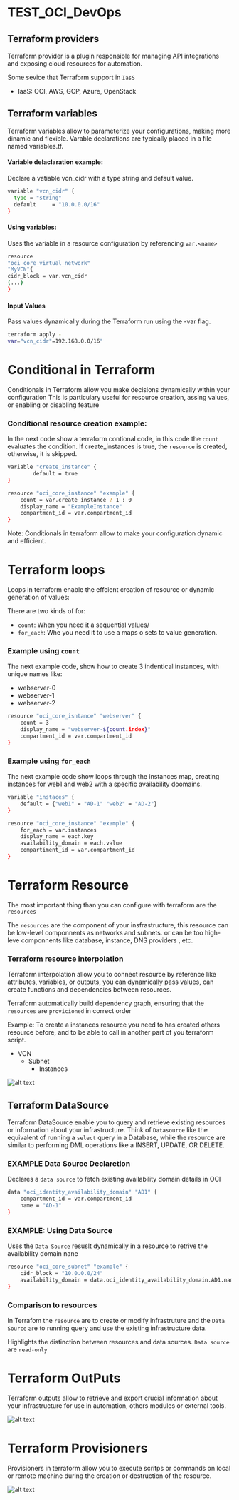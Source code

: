 # TEST_OCI_DevOps

## Terraform providers
Terraform provider is a plugin responsible for managing API integrations and exposing cloud resources for automation.

Some sevice that Terraform support in ``IasS``

- IaaS: OCI, AWS, GCP, Azure, OpenStack 



## Terraform variables

Terraform variables allow to parameterize your configurations, making more dinamic and flexible. 
Varable declarations are typically placed in a file named variables.tf.

#### Variable delaclaration example:
Declare a vatiable vcn_cidr with a type string and default value.
```sh
variable "vcn_cidr" {
  type = "string"
  default     = "10.0.0.0/16"
}
```

#### Using variables:

Uses the variable in a resource configuration by referencing `var.<name>`
```sh
resource
"oci_core_virtual_network"
"MyVCN"{
cidr_block = var.vcn_cidr
(...)
}
```

#### Input Values
Pass values dynamically during the Terraform run using the -var flag.
```sh
terraform apply - 
var="vcn_cidr"=192.168.0.0/16"
```

# Conditional in Terraform
Conditionals in Terraform allow you make decisions dynamically within your configuration
This is particulary useful for resource creation, assing values, or enabling or disabling feature

### Conditional resource creation example:
In the next code show a terraform contional code, in this code the ``count`` evaluates the condition. If create_instances is true, the ``resource`` is created, otherwise, it is skipped.

```sh
variable "create_instance" {
        default = true
}

resource "oci_core_instance" "example" {
    count = var.create_instance ? 1 : 0
    display_name = "ExampleInstance"
    compartment_id = var.compartment_id
}

```
Note: Conditionals in terraform allow to make your configuration dynamic and efficient.

# Terraform loops
Loops in terraform enable the effcient creation of resource or dynamic generation of values:

There are two kinds of for: 
- ``count``: When you need it a sequential values/
- ``for_each``: Whe you need it to use a maps o sets to value generation. 

### Example using ``count``
The next example code, show how to create 3 indentical instances, with unique names like: 
- webserver-0
- webserver-1
- webserver-2
```sh
resource "oci_core_isntance" "webserver" {
    count = 3
    display_name = "webserver-${count.index}"
    compartment_id = var.compartment_id
}
```

### Example using ``for_each``
The next example code show loops through the instances map, creating instances for web1 and web2 with a specific availability doomains.
```sh
variable "instaces" {
    default = {"web1" = "AD-1" "web2" = "AD-2"} 
}

resource "oci_core_instance" "example" {
    for_each = var.instances
    display_name = each.key
    availability_domain = each.value
    compartiment_id = var.compartment_id
}
```




# Terraform Resource

The most important thing than you can configure with terraform are the ``resources``

The ``resources`` are the component of your insfrastructure, this resource can be low-level componnents as networks and subnets. or can be too high-leve componnents like database, instance, DNS providers , etc.

### Terraform resource interpolation 

Terraform interpolation allow you to connect resource by reference like attributes, variables, or outputs, you can dynamically pass values, can create functions and dependencies between resources.

Terraform automatically build dependency graph, ensuring that the ``resources`` are ``provicioned`` in correct order

Example: 
To create a instances resource you need to has created others resource before, and to be able to call in another part of you terraform script.

- VCN
    - Subnet
        - Instances

![alt text](image.png)


## Terraform DataSource

Terraform DataSource enable you to query and retrieve existing resources or information about your infrastructure.
Think of ``Datasource`` like  the equivalent of running a ``select`` query in a Database, while the resource are similar to performing DML operations like a INSERT, UPDATE, OR DELETE.

### EXAMPLE Data Source Declaretion
Declares a ``data source`` to fetch existing availability domain details in OCI

```sh
data "oci_identity_availability_domain" "AD1" {
    compartment_id = var.compartment_id
    name = "AD-1"
}
```

### EXAMPLE: Using Data Source
Uses the ``Data Source`` resuslt dynamically in a resource to retrive the availability domain nane

```sh
resource "oci_core_subnet" "example" {
    cidr_block = "10.0.0.0/24"
    availability_domain = data.oci_identity_availability_domain.AD1.name
}
```

### Comparison to resources
In Terrafom the ``resource`` are to create or modify infrastruture and the ``Data Source``  are to running query and use the existing infrastructure data.

Highlights the distinction between resources and data sources. 
``Data source`` are ``read-only``


# Terraform OutPuts
Terraform outputs allow to retrieve and export crucial information about your infrastructure for use in automation, others modules or external tools.

![alt text](image-2.png)

# Terraform Provisioners

Provisioners in terraform allow you to execute scritps or commands on local or remote machine during the creation or destruction of the resource.

![alt text](image-1.png)